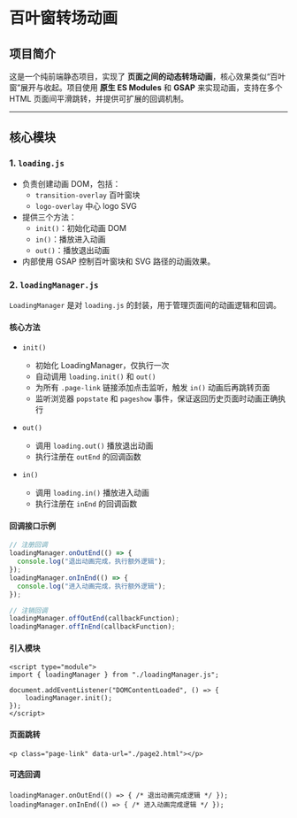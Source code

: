 # 百叶窗转场动画

## 项目简介
这是一个纯前端静态项目，实现了 **页面之间的动态转场动画**，核心效果类似“百叶窗”展开与收起。项目使用 **原生 ES Modules** 和 **GSAP** 来实现动画，支持在多个 HTML 页面间平滑跳转，并提供可扩展的回调机制。

---

## 核心模块

### 1. `loading.js`
- 负责创建动画 DOM，包括：
  - `transition-overlay` 百叶窗块
  - `logo-overlay` 中心 logo SVG
- 提供三个方法：
  - `init()`：初始化动画 DOM
  - `in()`：播放进入动画
  - `out()`：播放退出动画
- 内部使用 GSAP 控制百叶窗块和 SVG 路径的动画效果。

### 2. `loadingManager.js`
`LoadingManager` 是对 `loading.js` 的封装，用于管理页面间的动画逻辑和回调。

#### 核心方法
- `init()`  
  - 初始化 LoadingManager，仅执行一次  
  - 自动调用 `loading.init()` 和 `out()`  
  - 为所有 `.page-link` 链接添加点击监听，触发 `in()` 动画后再跳转页面  
  - 监听浏览器 `popstate` 和 `pageshow` 事件，保证返回历史页面时动画正确执行

- `out()`  
  - 调用 `loading.out()` 播放退出动画  
  - 执行注册在 `outEnd` 的回调函数

- `in()`  
  - 调用 `loading.in()` 播放进入动画  
  - 执行注册在 `inEnd` 的回调函数

#### 回调接口示例

```javascript
// 注册回调
loadingManager.onOutEnd(() => {
  console.log("退出动画完成，执行额外逻辑");
});
loadingManager.onInEnd(() => {
  console.log("进入动画完成，执行额外逻辑");
});

// 注销回调
loadingManager.offOutEnd(callbackFunction);
loadingManager.offInEnd(callbackFunction);
```
#### 引入模块
```
<script type="module">
import { loadingManager } from "./loadingManager.js";

document.addEventListener("DOMContentLoaded", () => {
    loadingManager.init();
});
</script>
```
#### 页面跳转
```
<p class="page-link" data-url="./page2.html"></p>
```
#### 可选回调
```
loadingManager.onOutEnd(() => { /* 退出动画完成逻辑 */ });
loadingManager.onInEnd(() => { /* 进入动画完成逻辑 */ });
```
